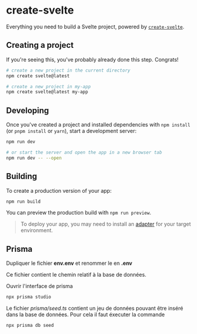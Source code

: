 # create-svelte

Everything you need to build a Svelte project, powered by [`create-svelte`](https://github.com/sveltejs/kit/tree/master/packages/create-svelte).

## Creating a project

If you're seeing this, you've probably already done this step. Congrats!

```bash
# create a new project in the current directory
npm create svelte@latest

# create a new project in my-app
npm create svelte@latest my-app
```

## Developing

Once you've created a project and installed dependencies with `npm install` (or `pnpm install` or `yarn`), start a development server:

```bash
npm run dev

# or start the server and open the app in a new browser tab
npm run dev -- --open
```

## Building

To create a production version of your app:

```bash
npm run build
```

You can preview the production build with `npm run preview`.

> To deploy your app, you may need to install an [adapter](https://kit.svelte.dev/docs/adapters) for your target environment.



## Prisma

Dupliquer le fichier **env.env** et renommer le en **.env**

Ce fichier contient le chemin relatif à la base de données.


Ouvrir l'interface de prisma
```bash
npx prisma studio
```

Le fichier *prisma/seed.ts* contient un jeu de données pouvant être inséré dans la base de données. 
Pour cela il faut éxecuter la commande 
```bash
npx prisma db seed
```